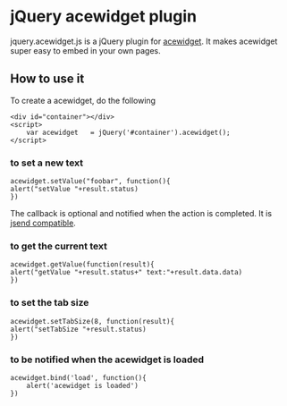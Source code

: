 # jQuery acewidget plugin

jquery.acewidget.js is a jQuery plugin for [acewidget](https://github.com/jeromeetienne/acewidget).
It makes acewidget super easy to embed in your own pages.

## How to use it

To create a acewidget, do the following

    <div id="container"></div>
    <script>
        var acewidget	= jQuery('#container').acewidget();
    </script>

### to set a new text

    acewidget.setValue("foobar", function(){
	alert("setValue "+result.status)
    })

The callback is optional and notified when the action is completed.
It is [jsend compatible](http://labs.omniti.com/labs/jsend/wiki).

### to get the current text

    acewidget.getValue(function(result){
	alert("getValue "+result.status+" text:"+result.data.data)
    })

### to set the tab size

    acewidget.setTabSize(8, function(result){
	alert("setTabSize "+result.status)
    })

### to be notified when the acewidget is loaded

    acewidget.bind('load', function(){
        alert('acewidget is loaded')
    })


